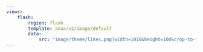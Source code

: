 ```yaml
---
views:
    flash:
        region: flash
        template: anax/v2/image/default
        data:
            src: "image/theme/lines.png?width=1010&height=100&crop-to-fit&area=0,0,30,0"
---
```

